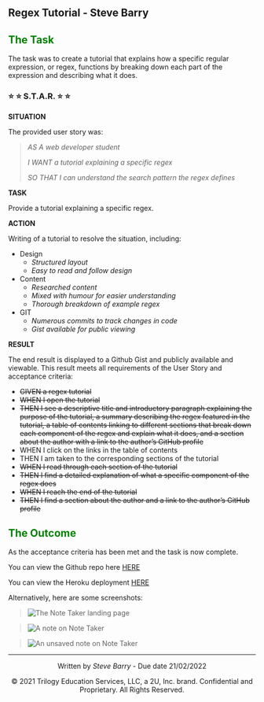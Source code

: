 ## Regex Tutorial - Steve Barry

## <span style="color:green"> The Task</span>

The task was to create a tutorial that explains how a specific regular expression, or regex, functions by breaking down each part of the expression and describing what it does.

### ⭐ ⭐ S.T.A.R. ⭐ ⭐

**SITUATION**

The provided user story was: 

> <span style="font-style:italic">AS A web developer student</span>
> 
> <span style="font-style:italic">I WANT a tutorial explaining a specific regex</span>
>
> <span style="font-style:italic">SO THAT I can understand the search pattern the regex defines</span>

**TASK**

Provide a tutorial explaining a specific regex.

**ACTION**

Writing of a tutorial to resolve the situation, including:
* Design
  * *Structured layout*
  * *Easy to read and follow design*
* Content
  * *Researched content*
  * *Mixed with humour for easier understanding*
  * *Thorough breakdown of example regex*
* GIT
  * *Numerous commits to track changes in code*
  * *Gist available for public viewing*

**RESULT**

The end result is displayed to a Github Gist and publicly available and viewable. This result meets all requirements of the User Story and acceptance criteria:

* ~~GIVEN a regex tutorial~~
* ~~WHEN I open the tutorial~~
* ~~THEN I see a descriptive title and introductory paragraph explaining the purpose of the tutorial, a summary describing the regex featured in the tutorial, a table of contents linking to different sections that break down each component of the regex and explain what it does, and a section about the author with a link to the author’s GitHub profile~~
* WHEN I click on the links in the table of contents
* THEN I am taken to the corresponding sections of the tutorial
* ~~WHEN I read through each section of the tutorial~~
* ~~THEN I find a detailed explanation of what a specific component of the regex does~~
* ~~WHEN I reach the end of the tutorial~~
* ~~THEN I find a section about the author and a link to the author’s GitHub profile~~

## <span style="color:green"> The Outcome</span>

As the acceptance criteria has been met and the task is now complete. 

You can view the Github repo here [HERE](https://github.com/NBS5000/noteTaker/)

You can view the Heroku deployment [HERE](https://nbs-notetaker.herokuapp.com/)

Alternatively, here are some screenshots:

> ![The Note Taker landing page](./rmImages/landing.png "Screenshot of the Note Taker landing page")

> ![A note on Note Taker](./rmImages/note.png "Screenshot of a note on Note Taker")

> ![An unsaved note on Note Taker](./rmImages/unsaved.png "Screenshot of an unsaved note on Note Taker")

---
<p style="text-align:center;">Written by <span style="font-style:italic">Steve Barry</span> - Due date 21/02/2022</p>

<p style="text-align:center;">© 2021 Trilogy Education Services, LLC, a 2U, Inc. brand. Confidential and Proprietary. All Rights Reserved.</p>
